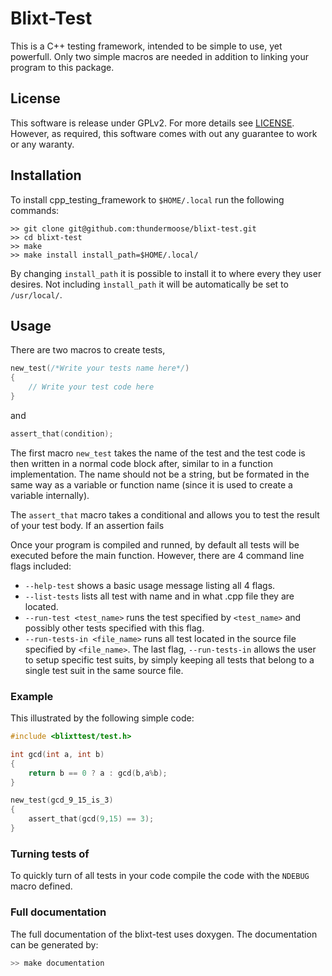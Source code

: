 # Blixt-Test

This is a C++ testing framework, intended to be simple to use, yet powerfull.
Only two simple macros are needed in addition to linking your program to
this package.

## License

This software is release under GPLv2. For more details see [LICENSE](LICENSE).
However, as required, this software comes with out any guarantee to work or
any waranty.

## Installation

To install cpp_testing_framework to `$HOME/.local` run the following commands:
```
>> git clone git@github.com:thundermoose/blixt-test.git
>> cd blixt-test
>> make 
>> make install install_path=$HOME/.local/
```
By changing `install_path` it is possible to install it to where every they
user desires. Not including `ìnstall_path` it will be automatically be set 
to `/usr/local/`.

## Usage

There are two macros to create tests,
```cpp
new_test(/*Write your tests name here*/)
{
	// Write your test code here
}
```
and
```cpp
assert_that(condition);
```
The first macro `new_test` takes the name of the test and the test code is then
written in a normal code block after, similar to in a function implementation. 
The name should not be a string, but be formated in the same way as a variable 
or function name (since it is used to create a variable 
internally). 

The `assert_that` macro takes a conditional and allows you to test the result 
of your test body. If an assertion fails 

Once your program is compiled and runned, by default all tests will be executed 
before the main function. However, there are 4 command line flags included:
- `--help-test` shows a basic usage message listing all 4 flags.
- `--list-tests` lists all test with name and in what .cpp file they are located.
- `--run-test <test_name>` runs the test specified by `<test_name>` and possibly other tests specified with this flag. 
- `--run-tests-in <file_name>` runs all test located in the source file specified by `<file_name>`.
The last flag, `--run-tests-in` allows the user to setup specific test suits,
by simply keeping all tests that belong to a single test suit in the same 
source file.
### Example
This illustrated by the following simple
code:
```cpp
#include <blixttest/test.h>

int gcd(int a, int b)
{
	return b == 0 ? a : gcd(b,a%b);
}

new_test(gcd_9_15_is_3)
{
	assert_that(gcd(9,15) == 3);
}
```

### Turning tests of
To quickly turn of all tests in your code compile the code with the `NDEBUG`
macro defined.

### Full documentation
The full documentation of the blixt-test uses doxygen. The documentation can be 
generated by:
```bash
>> make documentation
```
